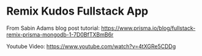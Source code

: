 # Remix Kudos Fullstack App

From Sabin Adams blog post tutorial:
https://www.prisma.io/blog/fullstack-remix-prisma-mongodb-1-7D0BfTXBmB6r

Youtube Video: https://www.youtube.com/watch?v=4tXGRe5CDDg
